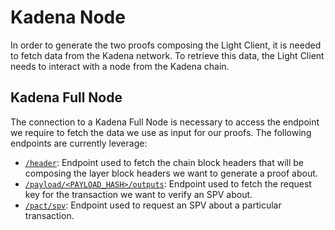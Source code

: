 # Kadena Node

In order to generate the two proofs composing the Light Client, it is needed to 
fetch data from the Kadena network. To retrieve this data, the Light Client needs
to interact with a node from the Kadena chain.

## Kadena Full Node

The connection to a Kadena Full Node is necessary to access the endpoint
we require to fetch the data we use as input for our proofs. The following endpoints
are currently leverage:
- [`/header`](https://docs.kadena.io/reference/chainweb-api/blockheader#get-block-headersh-577852401): 
  Endpoint used to fetch the chain block headers that will be composing the layer block headers we want to generate a proof about.
- [`/payload/<PAYLOAD_HASH>/outputs`](https://docs.kadena.io/reference/chainweb-api/payload#get-block-payload-with-outputsh1850694017): 
  Endpoint used to fetch the request key for the transaction we want to verify an SPV about.
- [`/pact/spv`](https://docs.kadena.io/reference/rest-api#fetch-a-simple-payment-verification-spvh345444265): 
  Endpoint used to request an SPV about a particular transaction.
